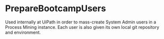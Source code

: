 # PrepareBootcampUsers

Used internally at UiPath in order to mass-create System Admin users in a Process Mining instance. Each user is also given its own local git repository and environment. 
